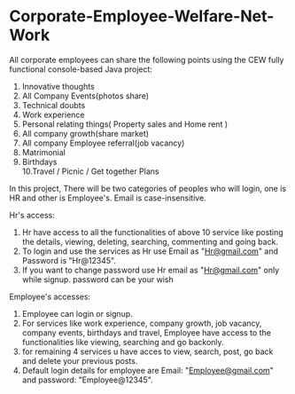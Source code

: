 # Corporate-Employee-Welfare-Net-Work
All corporate employees can share the following points using the CEW fully functional console-based Java project: 
1. Innovative thoughts  
2. All Company Events(photos share)  
3. Technical doubts  
4. Work experience  
5. Personal relating things( Property sales and Home rent )  
6. All company growth(share market)  
7. All company Employee referral(job vacancy)  
8. Matrimonial  
9. Birthdays  
10.Travel / Picnic / Get together Plans

In this project, There will be two categories of peoples who will login, one is HR and other is Employee's. Email is case-insensitive.

Hr's access:
1. Hr have access to all the functionalities of above 10 service like posting the details, viewing, deleting, searching, commenting and going back.
2. To login and use the services as Hr use Email as "Hr@gmail.com" and Password is "Hr@12345".
3. If you want to change password use Hr email as "Hr@gmail.com" only while signup. password can be your wish

Employee's accesses:
1. Employee can login or signup.  
2. For services like work experience, company growth, job vacancy, company events, birthdays and travel, Employee have access to the functionalities 
   like viewing, searching and go backonly.  
3. for remaining 4 services u have acces to view, search, post, go back and delete your previous posts.  
4. Default login details for employee are Email: "Employee@gmail.com" and password: "Employee@12345".
